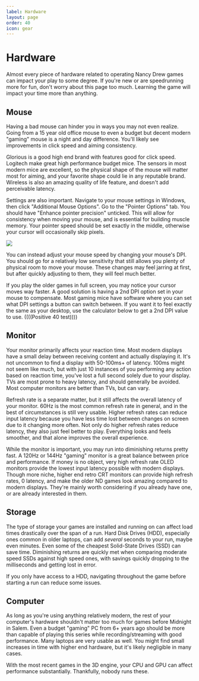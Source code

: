 ```yaml
---
label: Hardware
layout: page
order: 40
icon: gear
---
```


# Hardware

Almost every piece of hardware related to operating Nancy Drew games can impact your play to some degree. If you're new or are speedrunning more for fun, don't worry about this page too much. Learning the game will impact your time more than anything.

## Mouse

Having a bad mouse can hinder you in ways you may not even realize. Going from a 15 year old office mouse to even a budget but decent modern "gaming" mouse is a night and day difference. You'll likely see improvements in click speed and aiming consistency.

Glorious is a good high end brand with features good for click speed. Logitech make great high performance budget mice. The sensors in most modern mice are excellent, so the physical shape of the mouse will matter most for aiming, and your favorite shape could lie in any reputable brand. Wireless is also an amazing quality of life feature, and doesn't add perceivable latency.

Settings are also important. Navigate to your mouse settings in Windows, then click "Additional Mouse Options". Go to the "Pointer Options" tab. You should have "Enhance pointer precision" unticked. This will allow for consistency when moving your mouse, and is essential for building muscle memory. Your pointer speed should be set exactly in the middle, otherwise your cursor will occasionally skip pixels. 

![](/images/hardware/mouseproperties.avif)

You can instead adjust your mouse speed by changing your mouse's DPI. You should go for a relatively low sensitivity that still allows you plenty of physical room to move your mouse. These changes may feel jarring at first, but after quickly adjusting to them, they will feel much better.

If you play the older games in full screen, you may notice your cursor moves way faster. A good solution is having a 2nd DPI option set in your mouse to compensate. Most gaming mice have software where you can set what DPI settings a button can switch between. If you want it to feel exactly the same as your desktop, use the calculator below to get a 2nd DPI value to use. ((((Positive 40 test))))

## Monitor

Your monitor primarily affects your reaction time. Most modern displays have a small delay between receiving content and actually displaying it. It's not uncommon to find a display with 50-100ms+ of latency. 100ms might not seem like much, but with just 10 instances of you performing any action based on reaction time, you've lost a full second solely due to your display. TVs are most prone to heavy latency, and should generally be avoided. Most computer monitors are better than TVs, but can vary.

Refresh rate is a separate matter, but it still affects the overall latency of your monitor. 60Hz is the most common refresh rate in general, and in the best of circumstances is still very usable. Higher refresh rates can reduce input latency because you have less time lost between changes on screen due to it changing more often. Not only do higher refresh rates reduce latency, they also just feel better to play. Everything looks and feels smoother, and that alone improves the overall experience.

While the monitor is important, you may run into diminishing returns pretty fast. A 120Hz or 144Hz "gaming" monitor is a great balance between price and performance. If money is no object, very high refresh rate OLED monitors provide the lowest input latency possible with modern displays. Though more niche, higher end retro CRT monitors can provide high refresh rates, 0 latency, and make the older ND games look amazing compared to modern displays. They're mainly worth considering if you already have one, or are already interested in them.

## Storage

The type of storage your games are installed and running on can affect load times drastically over the span of a run. Hard Disk Drives (HDD), especially ones common in older laptops, can add *several* seconds to your run, maybe even minutes. Even some of the cheapest Solid-State Drives (SSD) can save time. Diminishing returns are quickly met when comparing moderate speed SSDs against high speed ones, with savings quickly dropping to the milliseconds and getting lost in error. 

If you only have access to a HDD, navigating throughout the game before starting a run can reduce some issues.

## Computer

As long as you're using anything relatively modern, the rest of your computer's hardware shouldn't matter too much for games before Midnight in Salem. Even a budget "gaming" PC from 6+ years ago should be more than capable of playing this series while recording/streaming with good performance. Many laptops are very usable as well. You might find small increases in time with higher end hardware, but it's likely negligible in many cases.

With the most recent games in the 3D engine, your CPU and GPU can affect performance substantially. Thankfully, nobody runs these.
